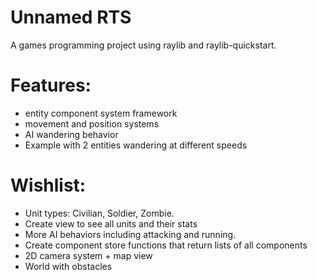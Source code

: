 # Unnamed RTS
A games programming project using raylib and raylib-quickstart.

# Features:
 - entity component system framework
 - movement and position systems
 - AI wandering behavior
 - Example with 2 entities wandering at different speeds

# Wishlist:
 - Unit types: Civilian, Soldier, Zombie.
 - Create view to see all units and their stats
 - More AI behaviors including attacking and running.
 - Create component store functions that return lists of all components
 - 2D camera system + map view
 - World with obstacles